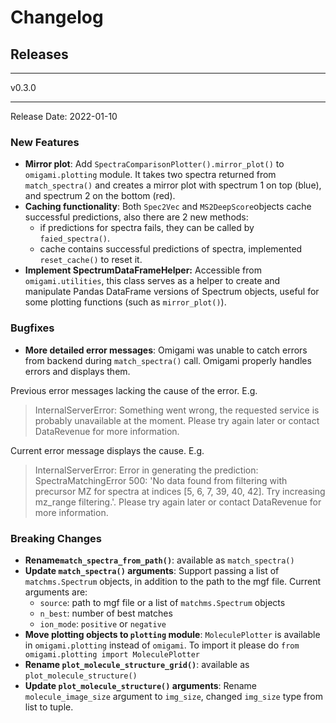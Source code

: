 # Changelog

## Releases
***
v0.3.0
***
Release Date: 2022-01-10

### New Features
- **Mirror plot**: Add `SpectraComparisonPlotter().mirror_plot()` to `omigami.plotting` 
module. It takes two spectra returned from `match_spectra()` and  creates a mirror 
plot with spectrum 1 on top (blue), and spectrum 2 on the bottom (red).
- **Caching functionality**: Both `Spec2Vec` and `MS2DeepScore`objects cache 
successful predictions, also there are 2 new methods:
  - if predictions for spectra fails, they can be called by `faied_spectra()`.
  - cache contains successful predictions of spectra, implemented `reset_cache()`
    to reset it.
- **Implement SpectrumDataFrameHelper:** Accessible from `omigami.utilities`, 
this class serves as a helper to create and manipulate Pandas DataFrame versions 
of Spectrum objects, useful for some plotting functions (such as `mirror_plot()`).

### Bugfixes
- **More detailed error messages**: Omigami was unable to catch errors from 
backend during `match_spectra()` call. Omigami properly handles errors and 
displays them.

Previous error messages lacking the cause of the error. E.g. 
> InternalServerError: Something went wrong, the requested service is 
> probably unavailable at the moment. Please try again later or contact DataRevenue 
> for more information.

Current error message displays the cause. E.g.
> InternalServerError: Error in generating the prediction: SpectraMatchingError
> 500: 'No data found from filtering with precursor MZ for spectra at indices 
> [5, 6, 7, 39, 40, 42]. Try increasing mz_range filtering.'. Please try again
> later or contact DataRevenue for more information.


### Breaking Changes
- **Rename`match_spectra_from_path()`**: available as `match_spectra()`
- **Update `match_spectra()` arguments**: Support passing a list of 
`matchms.Spectrum` objects, in addition to the path to the mgf file. Current 
arguments are:
  - `source`: path to mgf file or a list of `matchms.Spectrum` objects
  - `n_best`: number of best matches
  - `ion_mode`: `positive` or `negative`
- **Move plotting objects to `plotting` module**: `MoleculePlotter` is available
in `omigami.plotting` instead of `omigami`. To import it please do 
`from omigami.plotting import MoleculePlotter`
- **Rename `plot_molecule_structure_grid()`**: available as `plot_molecule_structure()`
- **Update `plot_molecule_structure()` arguments**: Rename `molecule_image_size` 
argument to `img_size`, changed `img_size` type from list to tuple.